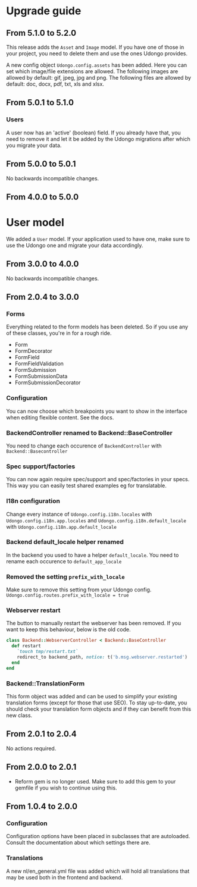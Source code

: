 # Upgrade guide
## From 5.1.0 to 5.2.0
This release adds the ```Asset``` and ```Image``` model. If you have one of 
those in your project, you need to delete them and use the ones Udongo provides.

A new config object ```Udongo.config.assets``` has been added. Here you can set
which image/file extensions are allowed.
The following images are allowed by default: gif, jpeg, jpg and png.
The following files are allowed by default: doc, docx, pdf, txt, xls and xlsx.

## From 5.0.1 to 5.1.0
### Users
A user now has an 'active' (boolean) field. If you already have that, you need
to remove it and let it be added by the Udongo migrations after which you
migrate your data.

## From 5.0.0 to 5.0.1
No backwards incompatible changes.

## From 4.0.0 to 5.0.0
# User model
We added a ```User``` model. If your application used to have one, make sure to
use the Udongo one and migrate your data accordingly.

## From 3.0.0 to 4.0.0
No backwards incompatible changes.

## From 2.0.4 to 3.0.0
### Forms
Everything related to the form models has been deleted. So if you use any of 
these classes, you're in for a rough ride.
* Form
* FormDecorator
* FormField
* FormFieldValidation
* FormSubmission
* FormSubmissionData
* FormSubmissionDecorator

### Configuration
You can now choose which breakpoints you want to show in the interface when 
editing flexible content. See the docs.

### BackendController renamed to Backend::BaseController
You need to change each occurence of ```BackendController``` with ```Backend::Basecontroller```

### Spec support/factories
You can now again require spec/support and spec/factories in your specs. This
way you can easily test shared examples eg for translatable.

### I18n configuration
Change every instance of ```Udongo.config.i18n.locales``` with
```Udongo.config.i18n.app.locales``` and ```Udongo.config.i18n.default_locale```
with ```Udongo.config.i18n.app.default_locale```

### Backend default_locale helper renamed
In the backend you used to have a helper ```default_locale```. You need to 
rename each occurence to ```default_app_locale```

### Removed the setting `prefix_with_locale`
Make sure to remove this setting from your Udongo config.
```Udongo.config.routes.prefix_with_locale = true```

### Webserver restart
The button to manually restart the webserver has been removed. If you want to
keep this behaviour, below is the old code.

```ruby
class Backend::WebserverController < Backend::BaseController
  def restart
    `touch tmp/restart.txt`
    redirect_to backend_path, notice: t('b.msg.webserver.restarted')
  end
end
```


### Backend::TranslationForm
This form object was added and can be used to simplify your existing translation
forms (except for those that use SEO). To stay up-to-date, you should check your
translation form objects and if they can benefit from this new class.


## From 2.0.1 to 2.0.4
No actions required.


## From 2.0.0 to 2.0.1
* Reform gem is no longer used. Make sure to add this gem to your gemfile if you
wish to continue using this.


## From 1.0.4 to 2.0.0
### Configuration
Configuration options have been placed in subclasses that are autoloaded. Consult
the documentation about which settings there are.

### Translations
A new nl/en_general.yml file was added which will hold all translations that may
be used both in the frontend and backend.
